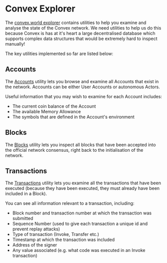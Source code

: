 # Convex Explorer 

The [convex.world explorer](https://convex.world/#/explorer) contains utilities to help you examine and analyse the state of the Convex network. We need utilities to help us do this because Convex is has at it's heart a large decentralised database which supports complex data structures that would be extremely hard to inspect manually!

The key utilities implemented so far are listed below:

## Accounts

The [Accounts](https://convex.world/#/explorer/accounts) utility lets you browse and examine all Accounts that exist in the network. Accounts can be either User Accounts or autonomous Actors.

Useful information that you may wish to examine for each Account includes:

- The current coin balance of the Account
- The available Memory Allowance
- The symbols that are defined in the Account's environment

## Blocks

The [Blocks](https://convex.world/#/explorer/blocks) utility lets you inspect all blocks that have been accepted into the official network consensus, right back to the initialisation of the network.

## Transactions

The [Transactions](https://convex.world/#/explorer/transactions) utility lets you examine all the transactions that have been executed (because they have been executed, they must already have been included in a Block).

You can see all information relevant to a transaction, including:

- Block number and transaction number at which the transaction was submitted 
- Sequence Number (used to give each transaction a unique id and prevent replay attacks)
- Type of transaction (Invoke, Transfer etc.)
- Timestamp at which the transaction was included
- Address of the signer
- Any value associated (e.g. what code was executed in an Invoke transaction)
